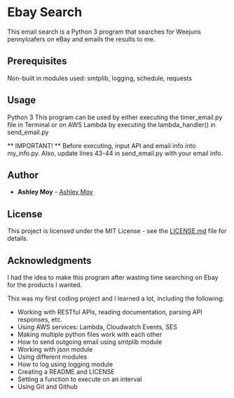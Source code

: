 # Ebay Search

This email search is a Python 3 program that searches for Weejuns pennyloafers on eBay and emails the results to me.

## Prerequisites
Non-built in modules used: smtplib, logging, schedule, requests

## Usage

Python 3
This program can be used by either executing the timer_email.py file in Terminal or on AWS Lambda by executing the lambda_handler() in send_email.py

** IMPORTANT! **
Before executing, input API and email info into my_info.py.
Also, update lines 43-44 in send_email.py with your email info.

## Author

* **Ashley Moy** - [Ashley Moy](https://github.com/ashleymoy)

## License

This project is licensed under the MIT License - see the [LICENSE.md](LICENSE.md) file for details.

## Acknowledgments

I had the idea to make this program after wasting time searching on Ebay for the products I wanted.

This was my first coding project and I learned a lot, including the following:

- Working with RESTful APIs, reading documentation, parsing API responses, etc.
- Using AWS services: Lambda, Cloudwatch Events, SES
- Making multiple python files work with each other
- How to send outgoing email using smtplib module
- Working with json module
- Using different modules
- How to log using logging module
- Creating a README and LICENSE
- Setting a function to execute on an interval
- Using Git and Github
